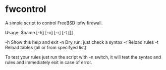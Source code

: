fwcontrol
=========

A simple script to control FreeBSD ipfw firewall.

Usage: $name [-h] [-n] [-r] [-t [<list of tables>]]

  -h    Show this help and exit
  -n    Dry run: just check a syntax
  -r    Reload rules
  -t    Reload tables (all or from specifyed list)

To test your rules just run the script with -n switch, it will test
the syntax and rules and immediately exit in case of error.
